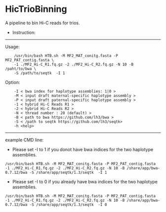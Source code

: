 # HicTrioBinning
A pipeline to bin Hi-C reads for trios.

* Instruction:
---------------------------------------------------------------------------
Usage: 

		/usr/bin/bash HTB.sh -M MF2_MAT_conitg.fasta -P MF2_PAT_contig.fasta \
		-1 ./MF2_Hi-C_R1.fq.gz -2 ./MF2_Hi-C_R2.fq.gz -N 10 -B /paht/to/bwa \
		-S /path/to/seqtk  -I 1 
Option: 

		-I < bwa index for haplotype assemblies: 1|0 > 
		-M < input draft maternal-specific haplotype assembly > 
		-P < input draft paternal-specific haplotype assembly > 
		-1 < hybrid Hi-C Reads R1 > 
		-2 < hybrid Hi-C Reads R2 > 
		-N < thread number : 20 (default) > 
		-B < path to bwa https://github.com/lh3/bwa > 
		-S < /path to seqtk https://github.com/lh3/seqtk> 
		-h <help> 
---------------------------------------------------------------------------
 
example CMD line: 

* Please set -I to 1 if you donot have bwa indices for the two haplotype assemblies. 
```
/usr/bin/bash HTB.sh -M MF2_MAT_conitg.fasta -P MF2_PAT_contig.fasta -1 ./MF2_Hi-C_R1.fq.gz -2 ./MF2_Hi-C_R2.fq.gz -N 10 -B /share/app/bwa-0.7.12/bwa -S /share/app/seqtk/1.3/seqtk  -I 1 
```

* Please set -I to 0 if you already have bwa indices for the two haplotype assemblies. 
```
/usr/bin/bash HTB.sh -M MF2_MAT_conitg.fasta -P MF2_PAT_contig.fasta -1 ./MF2_Hi-C_R1.fq.gz -2 ./MF2_Hi-C_R2.fq.gz -N 10 -B /share/app/bwa-0.7.12/bwa -S /share/app/seqtk/1.3/seqtk  -I 0 
```
